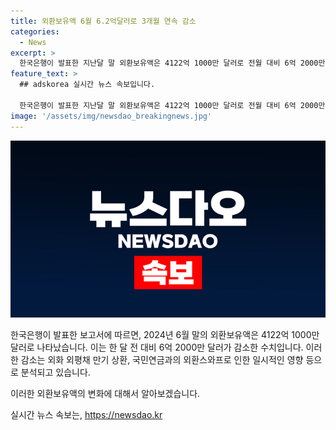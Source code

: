 ```yaml
---
title: 외환보유액 6월 6.2억달러로 3개월 연속 감소
categories:
  - News
excerpt: >
  한국은행이 발표한 지난달 말 외환보유액은 4122억 1000만 달러로 전월 대비 6억 2000만 달러 감소했다. 이는 외화 외평채 만기 상환과 외환스와프 등의 영향으로 기인했다.
feature_text: >
  ## adskorea 실시간 뉴스 속보입니다.

  한국은행이 발표한 지난달 말 외환보유액은 4122억 1000만 달러로 전월 대비 6억 2000만 달러 감소했다. 이는 외화 외평채 만기 상환과 외환스와프 등의 영향으로 기인했다.
image: '/assets/img/newsdao_breakingnews.jpg'
---
```


<p><img src="/assets/img/newsdao_breakingnews.jpg" alt="adskorea 속보" /></p>

<p>한국은행이 발표한 보고서에 따르면, 2024년 6월 말의 외환보유액은 4122억 1000만 달러로 나타났습니다. 이는 한 달 전 대비 6억 2000만 달러가 감소한 수치입니다. 이러한 감소는 외화 외평채 만기 상환, 국민연금과의 외환스와프로 인한 일시적인 영향 등으로 분석되고 있습니다. </p>

<p>이러한 외환보유액의 변화에 대해서 알아보겠습니다.</p>
실시간 뉴스 속보는, <a href="https://newsdao.kr" rel="dofollow">https://newsdao.kr</a>


